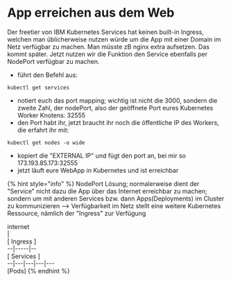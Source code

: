 # App erreichen aus dem Web

Der freetier von IBM Kubernetes Services hat keinen built-in Ingress, welchen man üblicherweise nutzen würde um die App mit einer Domain im Netz verfügbar zu machen. Man müsste zB nginx extra aufsetzen. Das kommt später. Jetzt nutzen wir die Funktion den Service ebenfalls per NodePort verfügbar zu machen.

* führt den Befehl aus:

```text
kubectl get services
```

* notiert euch das port mapping; wichtig ist nicht die 3000, sondern die zweite Zahl, der nodePort, also der geöffnete Port eures Kubernetes Worker Knotens: 32555
* den Port habt ihr, jetzt braucht ihr noch die öffentliche IP des Workers, die erfahrt ihr mit:

```text
kubectl get nodes -o wide
```

* kopiert die "EXTERNAL IP" und fügt den port an, bei mir so 173.193.85.173:32555
* jetzt läuft eure WebApp in Kubernetes und ist erreichbar

{% hint style="info" %}
NodePort Lösung; normalerweise dient der "Service" nicht dazu die App über das Internet erreichbar zu machen; sondern um mit anderen Services bzw. dann Apps\(Deployments\) im Cluster zu kommunizieren --&gt; Verfügbarkeit im Netz stellt eine weitere Kubernetes Ressource, nämlich der "Ingress" zur Verfügung

internet  
\|  
\[ Ingress \]  
--\|-----\|--  
\[ Services \]  
--\|---\|---\|---\|---  
\[Pods\]
{% endhint %}

